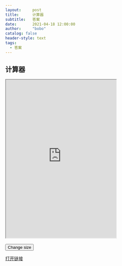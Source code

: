 ```yaml
---
layout:     post
title:      计算器
subtitle:   答案
date:       2021-04-18 12:00:00
author:     "bobo"
catalog: false
header-style: text
tags:
  - 答案
---
```

## 计算器
<html>
<head>
<script>
function changeSize()
{
document.getElementById("myframe").height="400";
document.getElementById("myframe").width="300";
}
</script>
</head>
<body>
<iframe id="myframe" src="https://www.zybang.com/static/question/m-calculator/m-calculator.html" 
height="500" width="350">
<p>Your browser does not support iframes.</p>
</iframe>
<br><br>
<input type="button" onclick="changeSize()" 
value="Change size">
</body>
</html>

[打开链接](https://www.zybang.com/static/question/m-calculator/m-calculator.html)

